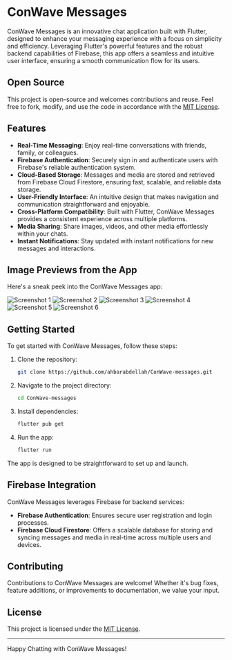 # ConWave Messages

ConWave Messages is an innovative chat application built with Flutter, designed to enhance your messaging experience with a focus on simplicity and efficiency. Leveraging Flutter's powerful features and the robust backend capabilities of Firebase, this app offers a seamless and intuitive user interface, ensuring a smooth communication flow for its users.

## Open Source

This project is open-source and welcomes contributions and reuse. Feel free to fork, modify, and use the code in accordance with the [MIT License](LICENSE).

## Features

- **Real-Time Messaging**: Enjoy real-time conversations with friends, family, or colleagues.
- **Firebase Authentication**: Securely sign in and authenticate users with Firebase's reliable authentication system.
- **Cloud-Based Storage**: Messages and media are stored and retrieved from Firebase Cloud Firestore, ensuring fast, scalable, and reliable data storage.
- **User-Friendly Interface**: An intuitive design that makes navigation and communication straightforward and enjoyable.
- **Cross-Platform Compatibility**: Built with Flutter, ConWave Messages provides a consistent experience across multiple platforms.
- **Media Sharing**: Share images, videos, and other media effortlessly within your chats.
- **Instant Notifications**: Stay updated with instant notifications for new messages and interactions.

## Image Previews from the App

Here's a sneak peek into the ConWave Messages app:

![Screenshot 1](https://github.com/ahbarabdellah/ConWave-messages/assets/71067263/88134b1a-b88f-44fb-8d7a-f89ca3caf648)
![Screenshot 2](https://github.com/ahbarabdellah/ConWave-messages/assets/71067263/698acbb4-60db-4200-8690-7c5cf27974d9) ![Screenshot 3](https://github.com/ahbarabdellah/ConWave-messages/assets/71067263/77a2bb4a-aa75-48ee-b4f9-242b4a6a1ccf) ![Screenshot 4](https://github.com/ahbarabdellah/ConWave-messages/assets/71067263/70cb0437-fb4d-4cc2-862b-3350e147a51e) ![Screenshot 5](https://github.com/ahbarabdellah/ConWave-messages/assets/71067263/a2d21c63-16ce-430e-a091-fca15c36ab7e) ![Screenshot 6](https://github.com/ahbarabdellah/ConWave-messages/assets/71067263/252b6924-5c85-44a0-9b11-41bc11d8b733)

## Getting Started

To get started with ConWave Messages, follow these steps:

1. Clone the repository:
   ```bash
   git clone https://github.com/ahbarabdellah/ConWave-messages.git
   ```
2. Navigate to the project directory:
   ```bash
   cd ConWave-messages
   ```
3. Install dependencies:
   ```bash
   flutter pub get
   ```
4. Run the app:
   ```bash
   flutter run
   ```

The app is designed to be straightforward to set up and launch.

## Firebase Integration

ConWave Messages leverages Firebase for backend services:

- **Firebase Authentication**: Ensures secure user registration and login processes.
- **Firebase Cloud Firestore**: Offers a scalable database for storing and syncing messages and media in real-time across multiple users and devices.

## Contributing

Contributions to ConWave Messages are welcome! Whether it's bug fixes, feature additions, or improvements to documentation, we value your input.

## License

This project is licensed under the [MIT License](LICENSE).

---

Happy Chatting with ConWave Messages!